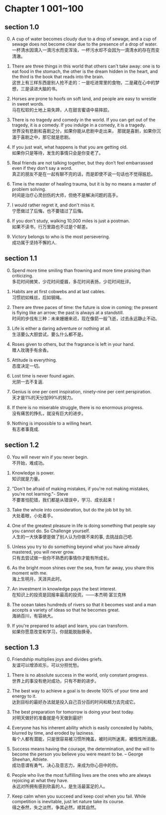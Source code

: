# Chapter 1 001~100

## section 1.0

0. A cup of water becomes cloudy due to a drop of sewage,
and a cup of sewage does not become clear due to 
the presence of a drop of water.    
一杯清水因滴入一滴污水而变浑浊，一杯污水却不会因为一滴清水的存在而变清澈。

1. There are three things in this world that others can't take away: 
one is to eat food in the stomach, 
the other is the dream hidden in the heart, 
and the third is the book that reads into the brain.   
这世上有三样东西是别人抢不走的：一是吃进胃里的食物，二是藏在心中的梦想，三是读进大脑的书。

2. Horses are prone to hoofs on soft land, 
and people are easy to wrestle in sweet words.    
马在松软的土地上易失蹄，人在甜言蜜语中易摔跤。

3. There is no tragedy and comedy in the world. 
If you can get out of the tragedy, it is a comedy. 
If you indulge in a comedy, it is a tragedy.    
世界没有悲剧和喜剧之分，如果你能从悲剧中走出来，
那就是喜剧，如果你沉湎于喜剧之中，那它就是悲剧。

4. If you just wait, what happens is that you are getting old.    
如果你只是等待，发生的事情只会是你变老了。

5. Real friends are not talking together, 
but they don’t feel embarrassed even if they don’t say a word.    
真正的朋友不是在一起有聊不完的话，而是即使不说一句话也不觉得尴尬。

6. Time is the master of healing trauma, 
but it is by no means a master of problem solving.    
时间是治疗心灵创伤的大师，但绝不是解决问题的高手。

7. I would rather regret it, and don't miss it.    
宁愿做过了后悔，也不要错过了后悔。

8. If you don't study, walking 10,000 miles is just a postman.    
如果不读书，行万里路也不过是个邮差。

9. Victory belongs to who is the most persevering.   
成功属于坚持不懈的人.

## section 1.1

0. Spend more time smiling than frowning and more time praising than criticizing.   
多花时间微笑，少花时间蹙眉，多花时间表扬，少花时间批评。 

1. Habits are at first cobwebs and at last cables.   
习惯初如蛛丝，后如钢绳。

2. There are three paces of time: the future is slow in coming; 
the present is flying like an arrow; the past is always at a standstill.   
时间的步伐有三种：未来姗姗来迟，现在像箭一般飞逝，过去永远静止不动。 

3. Life is either a daring adventure or nothing at all.   
生活要么大胆尝试，要么什么都不是。

4. Roses given to others, but the fragrance is left in your hand.   
赠人玫瑰手有余香。

5. Attitude is everything.   
态度决定一切。

6. Lost time is never found again.   
光阴一去不复返.

7. Genius is one per cent inspiration, ninety-nine per cent perspiration.   
天才是1%的天分加99%的努力。

8. If there is no miserable struggle, there is no enormous progress.   
没有痛苦的挣扎，就没有巨大的进步。 

9. Nothing is impossible to a willing heart.   
有志者事竟成.

## section 1.2

0. You will never win if you never begin.   
不开始，难成功。

1. Knowledge is power.   
知识就是力量。

2. "Don't be afraid of making mistakes, if you're not making mistakes, you're not learning."- Steve   
不要害怕犯错，我们都是从错误中，学习、成长起来！

3. Take the whole into consideration, but do the job bit by bit.   
大处着眼，小处着手。

4. One of the greatest pleasure in life is doing something 
that people say you cannot do. So Challenge yourself.   
人生的一大快事便是做了别人认为你做不来的事, 去挑战自己吧. 

5. Unless you try to do something beyond what you have already mastered, 
you will never grow.   
只有去尝试做一些你不熟悉的事情你才能有所成长。

6. As the bright moon shines over the sea, from far away, 
you share this moment with me.   
海上生明月，天涯共此时。 ​​

7. An investment in knowledge pays the best interest.   
在知识上的投资是回报率最高的投资。——本杰明·富兰克林

8. The ocean takes hundreds of rivers so that it becomes vast and a man 
accepts a variety of ideas so that he becomes great.   
​海纳百川，有容纳大。

9. If you're prepared to adapt and learn, you can transform.   
如果你愿意改变和学习，你就能脱胎换骨。

## section 1.3

0. Friendship multiplies joys and divides griefs.   
友谊可以增添欢乐，可以分担忧愁。 ​

1. There is no absolute success in the world, only constant progress.   
世界上的事没有绝对成功，只有不断的进步。

2. The best way to achieve a goal is to devote 100% of your time and energy to it.   
达到目标的最好办法就是投入自己百分百的时间和精力去完成它。

3. The best preparation for tomorrow is doing your best today.   
对明天做好的准备就是今天做到最好! 

4. Everyone has his inherent ability which is easily concealed by habits, 
blurred by time, and eroded by laziness.   
每个人都有潜能，只是很容易被习惯所掩盖，被时间所迷离，被惰性所消磨。 

5. Success means having the courage, the determination, 
and the will to become the person you believe you were meant to be. – George Sheehan, Athlete.   
成功意谓有勇气、决心及意志力，来成为你心目中的你。

6. ​People who live the most fulfilling lives are the ones who are always rejoicing at what they have.   
永远对所拥有感到欣喜的人，是生活最富足的人。  

7. Keep calm when you succeed and keep cool when you fail. 
While competition is inevitable, just let nature take its course.   
得之泰然，失之淡然，争其必然，顺其自然。

